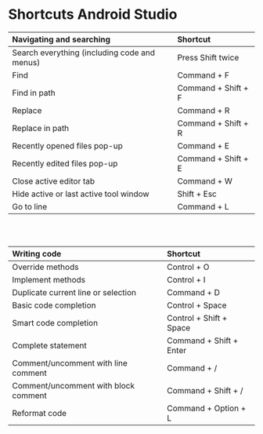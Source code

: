 # Shortcuts Android Studio

 
| Navigating and searching                     | Shortcut                       |            
| :------------------------------------------- |:------------------------------ | 
| Search everything (including code and menus) | Press Shift twice              |
| Find                                         | Command + F                    |
| Find in path                                 | Command + Shift + F            |
| Replace                                      | Command + R                    |
| Replace in path                              | Command + Shift + R            |
| Recently opened files pop-up                 | Command + E                    |
| Recently edited files pop-up                 | Command + Shift + E            |
| Close active editor tab                      | Command + W                    |
| Hide active or last active tool window       | Shift + Esc                    |	
| Go to line                                   | Command + L                    |

</br></br>

| Writing code                                 | Shortcut                       |            
| :------------------------------------------- |:------------------------------ | 
| Override methods	 	                       | Control + O                    |
| Implement methods	 	                       | Control + I                 	|
| Duplicate current line or selection	 	   | Command + D 					|
| Basic code completion	 	                   | Control + Space 				|
| Smart code completion                        | Control + Shift + Space 		|
| Complete statement                           | Command + Shift + Enter 		|
| Comment/uncomment with line comment	       | Command + / 					|
| Comment/uncomment with block comment	       | Command + Shift + / 			|
| Reformat code	 	                           | Command + Option + L 			|
